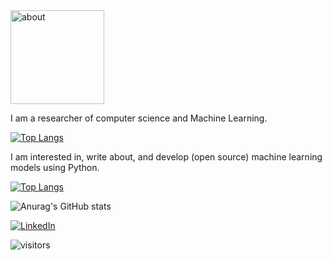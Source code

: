 <img src="https://raw.githubusercontent.com/samanemami/samanemami/main/docs/HW.gif" alt="about" style="height:150px;"> 


I am a researcher of computer science and Machine Learning. 

[![Top Langs](https://github-readme-stats.vercel.app/api/top-langs/?username=samanemami&layout=compact&theme=gotham)](https://github.com/samanemami?tab=repositories)

I am interested in, write about, and develop (open source) machine learning models using Python.
 

 

[![Top Langs](https://github-readme-stats.vercel.app/api/top-langs/?username=samanemami&exclude_repo=MyScratch)](https://github.com/samanemami)

![Anurag's GitHub stats](https://github-readme-stats.vercel.app/api?username=samanemami&show_icons=true&theme=gotham)
 



<p> <a href="https://www.linkedin.com/in/saman-emami/" target="_blank"><img alt="LinkedIn" src="https://img.shields.io/badge/linkedin-%230077B5.svg?&style=for-the-badge&logo=linkedin&logoColor=white" /></a>
 
 ![visitors](https://visitor-badge.glitch.me/badge?page_id=samanemami&left_color=green&right_color=blue)
